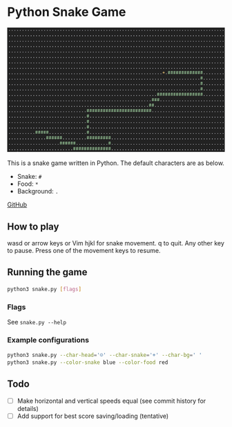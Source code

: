# Python Snake Game

![Snake game in action!](res/snake.png)

This is a snake game written in Python. The default characters are as below.

- Snake: `#`
- Food: `*`
- Background: `.`

[GitHub](https://github.com/mecaneer23/python-snake-game)

## How to play

wasd or arrow keys or Vim hjkl for snake movement. q to quit. Any other key to pause. Press one of the movement keys to resume.

## Running the game

```bash
python3 snake.py [flags]
```

### Flags

See `snake.py --help`

### Example configurations

```bash
python3 snake.py --char-head='☺' --char-snake='+' --char-bg=' '
python3 snake.py --color-snake blue --color-food red
```

## Todo

- [ ] Make horizontal and vertical speeds equal (see commit history for details)
- [ ] Add support for best score saving/loading (tentative)
